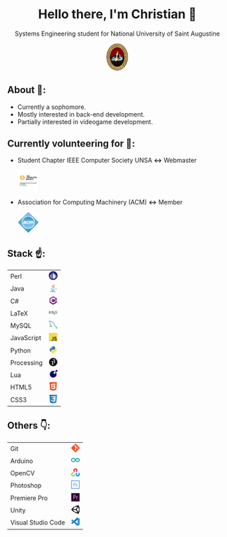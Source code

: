 <h1 align="center">Hello there, I'm Christian 👋</h1>
<p align="center">Systems Engineering student for National University of Saint Augustine</p>
<div align="center">
  <img src="img/institutions/National University of Saint Augustine.png" width="10%" >
</div>

## About 🎉:

-   Currently a sophomore.
-   Mostly interested in back-end development.
-   Partially interested in videogame development.

## Currently volunteering for 🤝:

-   Student Chapter IEEE Computer Society UNSA **<->** Webmaster

    <img src="img/institutions/IEEE Computer Society.png" width="10%" >

-   Association for Computing Machinery (ACM) **<->** Member

    <img src="img/institutions/Association for Computing Machinery.png" width="10%" >

## Stack ☝️:

   <table>
    <tr>
      <td>Perl</td>
      <td><img src="img/stack/Perl.svg" width="20px"></td>
    </tr>
    <tr>
      <td>Java</td>
      <td><img src="img/stack/Java.svg" width="20px"></td>
    </tr>
    <tr>
      <td>C#</td>
      <td><img src="img/stack/CSharp.svg" width="20px"></td>
    </tr>
    <tr>
      <td>LaTeX</td>
      <td><img src="img/stack/LaTeX.svg" width="20px"></td>
    </tr>
    <tr>
      <td>MySQL</td>
      <td><img src="img/stack/MySQL.svg" width="20px"></td>
    </tr>
    <tr>
      <td>JavaScript</td>
      <td><img src="img/stack/JavaScript.svg" width="20px"></td>
    </tr>
    <tr>
      <td>Python</td>
      <td><img src="img/stack/Python.svg" width="20px"></td>
    </tr>
    <tr>
      <td>Processing</td>
      <td><img src="img/stack/Processing.svg" width="20px"></td>
    </tr>
    <tr>
      <td>Lua</td>
      <td><img src="img/stack/Lua.svg" width="20px"></td>
    </tr>
    <tr>
      <td>HTML5</td>
      <td><img src="img/stack/HTML5.svg" width="20px"></td>
    </tr>
    <tr>
      <td>CSS3</td>
      <td><img src="img/stack/CSS3.svg" width="20px"></td>
    </tr>
  </table>

## Others 👇:

  <table>
    <tr>
      <td>Git</td>
      <td><img src="img/others/Git.svg" width="20px"></td>
    </tr>
    <tr>
      <td>Arduino</td>
      <td><img src="img/others/Arduino.svg" width="20px"></td>
    </tr>
    <tr>
      <td>OpenCV</td>
      <td><img src="img/others/OpenCV.svg" width="20px"></td>
    </tr>
    <tr>
      <td>Photoshop</td>
      <td><img src="img/others/Photoshop.svg" width="20px"></td>
    </tr>
    <tr>
      <td>Premiere Pro</td>
      <td><img src="img/others/PremierePro.svg" width="20px"></td>
    </tr>
    <tr>
      <td>Unity</td>
      <td><img src="img/others/Unity.svg" width="20px"></td>
    </tr>
    <tr>
      <td>Visual Studio Code</td>
      <td><img src="img/others/VSCode.svg" width="20px"></td>
    </tr>
  </table>
